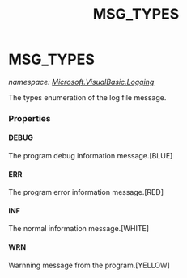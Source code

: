 ﻿---
title: MSG_TYPES
---

# MSG_TYPES
_namespace: [Microsoft.VisualBasic.Logging](N-Microsoft.VisualBasic.Logging.html)_

The types enumeration of the log file message.



### Properties

#### DEBUG
The program debug information message.[BLUE]
#### ERR
The program error information message.[RED]
#### INF
The normal information message.[WHITE]
#### WRN
Warnning message from the program.[YELLOW]

